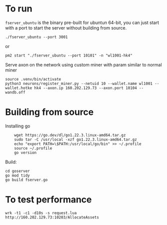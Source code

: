 
# To run

`fserver_ubuntu` is the binary pre-built for ubuntun 64-bit, you can just start with a port to start the server without building from source.
```
./fserver_ubuntu --port 3001
```

or

```
pm2 start "./fserver_ubuntu --port 10101" -n "wl1001-hk4"
```

Serve axon on the network using custom miner with param similar to normal miner

```
source .venv/bin/activate
python3 neurons/register_miner.py --netuid 10 --wallet.name wl1001 --wallet.hotke hk4 --axon.ip 160.202.129.73 --axon.port 10104 --wandb.off
```


# Building from source

Installing go
```
    wget https://go.dev/dl/go1.22.3.linux-amd64.tar.gz
    sudo tar -C /usr/local -xzf go1.22.3.linux-amd64.tar.gz
    echo "export PATH=\$PATH:/usr/local/go/bin" >> ~/.profile
    source ~/.profile
    go version
```

Build:
```
cd goserver
go mod tidy
go build fserver.go
```

# To test performance
```
wrk -t1 -c1 -d10s -s request.lua http://160.202.129.73:10203/AllocateAssets
```